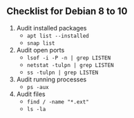 ## Checklist for Debian 8 to 10

1. Audit installed packages
	* `apt list --installed`
	* `snap list`
2. Audit open ports
	* `lsof -i -P -n | grep LISTEN`
	* `netstat -tulpn | grep LISTEN`
	* `ss -tulpn | grep LISTEN`
3. Audit running processes
	* `ps -aux`
4. Audit files
	* `find / -name "*.ext"`
	* `ls -la`